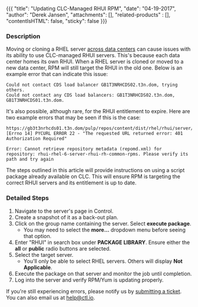 {{{
	"title": "Updating CLC-Managed RHUI RPM",
	"date": "04-19-2017",
	"author": "Derek Jansen",
	"attachments": [],
	"related-products" : [],
	"contentIsHTML": false,
	"sticky": false
}}}

### Description
Moving or cloning a RHEL server [across data centers](https://www.ctl.io/service-tasks/#vm-transfer) can cause issues with its ability to use CLC-managed RHUI servers. This's because each data center homes its own RHUI. When a RHEL server is cloned or moved to a new data center, RPM will still target the RHUI in the old one. Below is an example error that can indicate this issue:

```
Could not contact CDS load balancer GB1T3NRHCDS02.t3n.dom, trying others.
Could not contact any CDS load balancers: GB1T3NRHCDS02.t3n.dom, GB1T3NRHCDS01.t3n.dom.
```

It's also possible, although rare, for the RHUI entitlement to expire. Here are two example errors that may be seen if this is the case:

```
https://gb3t3nrhcds01.t3n.dom/pulp/repos/content/dist/rhel/rhui/server/6/6Server/x86_64/extras/os/repodata/repomd.xml:">https://GB3T3NRHCDS01.t3n.dom/pulp/repos///content/dist/rhel/rhui/server/6/6Server/x86_64/extras/os/repodata/repomd.xml: [Errno 14] PYCURL ERROR 22 - "The requested URL returned error: 401 Authorization Required"
```

```
Error: Cannot retrieve repository metadata (repomd.xml) for repository: rhui-rhel-6-server-rhui-rh-common-rpms. Please verify its path and try again
```

The steps outlined in this article will provide instructions on using a script package already available on CLC. This will  ensure RPM is targeting the correct RHUI servers and its entitlement is up to date.

### Detailed Steps
1. Navigate to the server's page in Control.
1. Create a snapshot of it as a back-out plan.
1. Click on the group name containing the server. Select **execute package**.
   - You may need to select the **more...** dropdown menu before seeing that option.
1. Enter "RHUI" in search box under **PACKAGE LIBRARY**. Ensure either the **all** or **public** radio buttons are selected.
1. Select the target server.
   - You'll only be able to select RHEL servers. Others will display **Not Applicable**.
1. Execute the package on that server and monitor the job until completion.
1. Log into the server and verify RPM/Yum is updating properly.

If you're still experiencing errors, please notify us by [submitting a ticket](../Support/zendesk-login-help-for-helpdesk-ticketing-and-kb-access.md). You can also email us at help@ctl.io.

